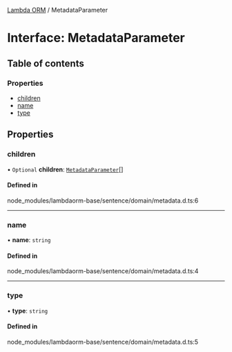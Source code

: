 [Lambda ORM](../README.md) / MetadataParameter

# Interface: MetadataParameter

## Table of contents

### Properties

- [children](MetadataParameter.md#children)
- [name](MetadataParameter.md#name)
- [type](MetadataParameter.md#type)

## Properties

### children

• `Optional` **children**: [`MetadataParameter`](MetadataParameter.md)[]

#### Defined in

node_modules/lambdaorm-base/sentence/domain/metadata.d.ts:6

___

### name

• **name**: `string`

#### Defined in

node_modules/lambdaorm-base/sentence/domain/metadata.d.ts:4

___

### type

• **type**: `string`

#### Defined in

node_modules/lambdaorm-base/sentence/domain/metadata.d.ts:5
